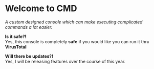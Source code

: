 # Welcome to CMD
*A custom designed console which can make executing complicated commands a lot easier.*

**Is it safe?!**
<br>Yes, this console is completely __safe__ if you would like you can run it thru **VirusTotal**</br>

**Will there be updates?!**
<br>Yes, I will be releasing features over the course of this year.</br>
